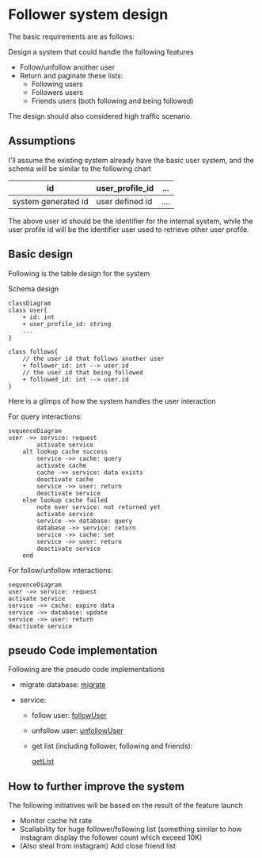 # Follower system design

The basic requirements are as follows:

Design a system that could handle the following features

- Follow/unfollow another user
- Return and paginate these lists:
  - Following users
  - Followers users
  - Friends users (both following and being followed)

The design should also considered high traffic scenario.

## Assumptions

I'll assume the existing system already have the basic user system, and the schema will be similar to the following chart

| id | user_profile_id | ... |
|---------|------|-----|
| system generated id | user defined id | ....|

The above user id should be the identifier for the internal system, while the user profile id will be the identifier user used to retrieve other user profile.

## Basic design

Following is the table design for the system

Schema design

```mermaid
classDiagram
class user{
    + id: int
    + user_profile_id: string
    ...
}

class follows{
    // the user id that follows another user
    + follower_id: int --> user.id
    // the user id that being followed
    + followed_id: int --> user.id
}
```

Here is a glimps of how the system handles the user interaction

For query interactions:

```mermaid
sequenceDiagram
user ->> service: request
        activate service
    alt lookup cache success
        service ->> cache: query
        activate cache
        cache ->> service: data exists
        deactivate cache
        service ->> user: return
        deactivate service
    else lookup cache failed
        note over service: not returned yet
        activate service
        service ->> database: query
        database ->> service: return
        service ->> cache: set
        service ->> user: return
        deactivate service
    end
```

For follow/unfollow interactions:

```mermaid
sequenceDiagram
user ->> service: request
activate service
service ->> cache: expire data
service ->> database: update
service ->> user: return
deactivate service
```

## pseudo Code implementation

Following are the pseudo code implementations

- migrate database: [migrate](https://github.com/timdin/follower_system_design/blob/main/migrate_sql/migrate)

- service:
  - follow user:
    [followUser](https://github.com/timdin/follower_system_design/blob/main/service/followUser)
  - unfollow user:
    [unfollowUser](https://github.com/timdin/follower_system_design/blob/main/service/unfollowUser)
  - get list (including follower, following and friends):

    [getList](https://github.com/timdin/follower_system_design/blob/main/service/getList)

## How to further improve the system

The following initiatives will be based on the result of the feature launch

- Monitor cache hit rate
- Scallability for huge follower/following list (something similar to how instagram display the follower count which exceed 10K)
- (Also steal from instagram) Add close friend list
